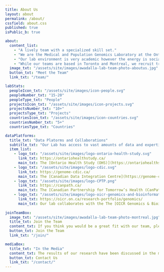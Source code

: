 ```yaml
---
title: About Us
layout: about
permalink: /about/
cssfield: about.css
published: true
isPublic_b: true

about:
  content_list:
    - "A lively team with a specialized skill set."
    - "We are the Medical and Population Genomics Laboratory at the Ontario Institute for Cancer Research and the University of Toronto. Working with genomic data and through the development of computational tools and models, the laboratory addresses questions relevant to how genetics and the environment influences the frequency and severity of diseases in human populations."
    - "Our lab environment is very academic however the energy is social, lively, passionate, innovative, and extremely collaborative.  Our team represents a variety of bioinformatic and genetic disciplines, but what makes our lab unique is that we have the freedom to apply our skills to a wide range of projects and interests in the space of genomics and population health."
    - "While our teams are based in Toronto and Montreal, we recruit trainees and researchers from around the world and currently have many international collaborators." 
  image_txt: "/assets/site/images/awadalla-lab-team-photo-aboutus.jpg"
  button_txt: "Meet the Team"
  link_txt: "/team/"

labStats:
  peopleIcon_txt: "/assets/site/images/icon-people.svg"
  peopleNumber_txt: "15-20"
  peopleType_txt: "People"
  projectsIcon_txt: "/assets/site/images/icon-projects.svg"
  projectsNumber_txt: "10+"
  projectsType_txt: "Projects"
  countriesIcon_txt: "/assets/site/images/icon-countries.svg"
  countriesNumber_txt: "5+"
  countriesType_txt: "Countries"

dataPlatforms:
  title_txt: "Data Platorms and Collaborations"
  subtitle_txt: "Our Lab has access to vast amounts of data and expertise:"
  item_list:
    - logo_txt: "/assets/site/images/logo-ontario-health-study.svg"
      link_txt: https://ontariohealthstudy.ca/
      main_txt: The [Ontario Health Study (OHS)](https://ontariohealthstudy.ca/) is a long-term health study following the health of more than 230,000 Ontarians collecting data through questionnaires, blood samples and physical measurements. The goal is to build a platform that researchers can use now and decades into the future to better understand the causes of cancer and chronic disease.
    - logo_txt: "/assets/site/images/logo-cdic.svg"
      link_txt: https://genome-cdic.ca/
      main_txt: The [Canadian Data Integration Centre](https://genome-cdic.ca/) is a Canada’s Big Data platform offering analytical and bioinformatics support to genomic researchers by providing the software and analytic systems to collect and harmonize data, analyze it and electronically publish the results.
    - logo_txt: "/assets/site/images/logo-CPTP.png"
      link_txt: https://canpath.ca/
      main_txt: The [Canadian Partnership for Tomorrow’s Health (CanPath)](https://canpath.ca/) is Canada’s largest group of volunteer research participants (population cohort), built to address key questions about what causes cancer and chronic disease."
    - logo_txt: "/assets/site/images/logo-oicr-genomics-and-bioinformatics.svg"
      link_txt: https://oicr.on.ca/research-portfolio/genomics/
      main_txt: Our lab collaborates with the The [OICR Genomics & Bioinformatics](https://oicr.on.ca/research-portfolio/genomics/) team, whose mission is to provide large-scale, next-generation sequencing (NGS) cancer genomics capabilities to researchers in Ontario and beyond.
  
joinTeamBox:
  image_txt: "/assets/site/images/awadalla-lab-team-photo-montreal.jpg"
  title_txt: Join the Team
  content_txt: If you think you would be a great fit with our team, please explore our opportunities.
  button_txt: Join the Team
  link_txt: "/join/"

mediaBox:
  title_txt: "In the Media"
  content_txt: The results of our research have been discussed in the media for many years.
  button_txt: Contact Us
  link_txt: "/contact/"
---
```

